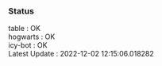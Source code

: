 ### Status


table : OK  
hogwarts : OK  
icy-bot : OK  
Latest Update : 2022-12-02 12:15:06.018282
